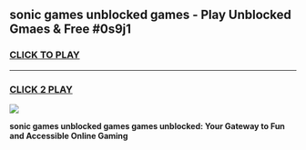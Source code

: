
## sonic games unblocked games - Play Unblocked Gmaes & Free #0s9j1
<h3>
<a href="https://premium.freeplayer.one?title=sonic_games_unblocked_games&ref=03M">CLICK TO PLAY</a></h3>
<hr>

<h3>
<a href="https://premium.freeplayer.one?title=sonic_games_unblocked_games&ref=03M">CLICK 2 PLAY</a>
  
</h3>

<a href="https://premium.freeplayer.one?title=sonic_games_unblocked_games&ref=03M"><img src="https://clearcache.store/games.png"></a>


**sonic games unblocked games games unblocked: Your Gateway to Fun and Accessible Online Gaming**
